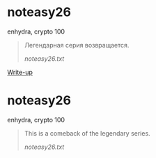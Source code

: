 # noteasy26

enhydra, crypto 100

> Легендарная серия возвращается.
>
> *noteasy26.txt*

[Write-up](WRITEUP.md)

# noteasy26

enhydra, crypto 100

> This is a comeback of the legendary series.
>
> *noteasy26.txt*
